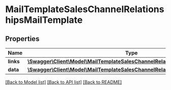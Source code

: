 # MailTemplateSalesChannelRelationshipsMailTemplate

## Properties
Name | Type | Description | Notes
------------ | ------------- | ------------- | -------------
**links** | [**\Swagger\Client\Model\MailTemplateSalesChannelRelationshipsMailTemplateLinks**](MailTemplateSalesChannelRelationshipsMailTemplateLinks.md) |  | [optional] 
**data** | [**\Swagger\Client\Model\MailTemplateSalesChannelRelationshipsMailTemplateData**](MailTemplateSalesChannelRelationshipsMailTemplateData.md) |  | [optional] 

[[Back to Model list]](../../README.md#documentation-for-models) [[Back to API list]](../../README.md#documentation-for-api-endpoints) [[Back to README]](../../README.md)

